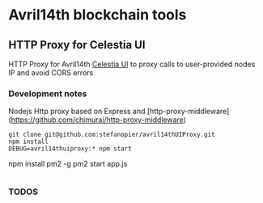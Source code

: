 # Avril14th blockchain tools

## HTTP Proxy for Celestia UI

HTTP Proxy for Avril14th [Celestia UI](www.avril14th.org) to proxy calls to user-provided nodes IP and avoid CORS errors

### Development notes

Nodejs Http proxy based on Express and [http-proxy-middleware] (https://github.com/chimurai/http-proxy-middleware)

```
git clone git@github.com:stefanopier/avril14thUIProxy.git  
npm install  
DEBUG=avril14thuiproxy:* npm start
```
npm install pm2 -g
pm2 start app.js

```
```

### TODOS
